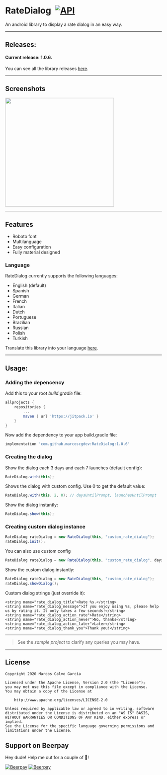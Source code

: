 # RateDialog  [![API](https://img.shields.io/badge/API-14%2B-blue.svg?style=flat)](https://android-arsenal.com/api?level=9)
An android library to display a rate dialog in an easy way.

---

## Releases:

#### Current release: 1.0.6.

You can see all the library releases [here](https://github.com/marcoscgdev/RateDialog/releases).

---

## Screenshots

<img src="https://raw.githubusercontent.com/marcoscgdev/RateDialog/master/device-2017-04-14-140649.png" width="350">

---

## Features

- Roboto font
- Multilanguage
- Easy configuration
- Fully material designed

### Language

RateDialog currently supports the following languages:

- English (default)
- Spanish
- German
- French
- Italian
- Dutch
- Portuguese
- Brazilian
- Russian
- Polish
- Turkish

Translate this library into your language [here](https://goo.gl/CFZzTh).

---

## Usage:

### Adding the depencency

Add this to your root *build.gradle* file:

```groovy
allprojects {
    repositories {
        ...
        maven { url 'https://jitpack.io' }
    }
}
```

Now add the dependency to your app build.gradle file:

```groovy
implementation 'com.github.marcoscgdev:RateDialog:1.0.6'
```

### Creating the dialog

Show the dialog each 3 days and each 7 launches (default config):

```java
RateDialog.with(this);
```

Shows the dialog with custom config. Use 0 to get the default value:

```java
RateDialog.with(this, 2, 0); // daysUntilPrompt, launchesUntilPrompt
```

Show the dialog instantly:

```java
RateDialog.show(this);
```

### Creating custom dialog instance

```java
RateDialog rateDialog = new RateDialog(this, "custom_rate_dialog");
rateDialog.init();
```

You can also use custom config

```java
RateDialog rateDialog = new RateDialog(this, "custom_rate_dialog", daysUntilPrompt, launchesUntilPrompt);
```

Show the custom dialog instantly:

```java
RateDialog rateDialog = new RateDialog(this, "custom_rate_dialog");
rateDialog.showDialog();
```

Custom dialog strings (just override it):

```
<string name="rate_dialog_title">Rate %s.</string>
<string name="rate_dialog_message">If you enjoy using %s, please help us by rating it. It only takes a few seconds!</string>
<string name="rate_dialog_action_rate">Rate</string>
<string name="rate_dialog_action_never">No, thanks</string>
<string name="rate_dialog_action_later">Later</string>
<string name="rate_dialog_thank_you">Thank you!</string>
```

---
>See the *sample project* to clarify any queries you may have.

---

## License

```
Copyright 2020 Marcos Calvo García

Licensed under the Apache License, Version 2.0 (the "License");
you may not use this file except in compliance with the License.
You may obtain a copy of the License at

    http://www.apache.org/licenses/LICENSE-2.0

Unless required by applicable law or agreed to in writing, software
distributed under the License is distributed on an "AS IS" BASIS,
WITHOUT WARRANTIES OR CONDITIONS OF ANY KIND, either express or implied.
See the License for the specific language governing permissions and
limitations under the License.
```

## Support on Beerpay
Hey dude! Help me out for a couple of :beers:!

[![Beerpay](https://beerpay.io/marcoscgdev/RateDialog/badge.svg?style=beer-square)](https://beerpay.io/marcoscgdev/RateDialog)  [![Beerpay](https://beerpay.io/marcoscgdev/RateDialog/make-wish.svg?style=flat-square)](https://beerpay.io/marcoscgdev/RateDialog?focus=wish)
